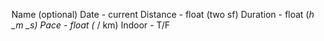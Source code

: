 Name (optional)
Date - current
Distance - float (two sf)
Duration - float (_h \_m \_s)
Pace - float (_ / km)
Indoor - T/F
